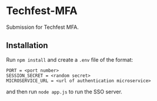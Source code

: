 # Techfest-MFA

Submission for Techfest MFA.

## Installation

Run `npm install` and create a `.env` file of the format:
```
PORT = <port number>
SESSION_SECRET = <random secret>
MICROSERVICE_URL = <url of authentication microservice>
```

and then run `node app.js` to run the SSO server.

